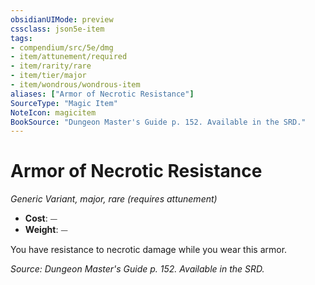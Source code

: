 ```yaml
---
obsidianUIMode: preview
cssclass: json5e-item
tags:
- compendium/src/5e/dmg
- item/attunement/required
- item/rarity/rare
- item/tier/major
- item/wondrous/wondrous-item
aliases: ["Armor of Necrotic Resistance"]
SourceType: "Magic Item"
NoteIcon: magicitem
BookSource: "Dungeon Master's Guide p. 152. Available in the SRD."
---
```

# Armor of Necrotic Resistance
*Generic Variant, major, rare (requires attunement)*  

- **Cost**: ⏤
- **Weight**: ⏤

You have resistance to necrotic damage while you wear this armor.

*Source: Dungeon Master's Guide p. 152. Available in the SRD.*